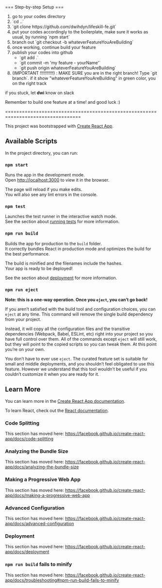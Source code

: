 === Step-by-step Setup ===

<ol>
<li>
go to your codes directory
</li>

<li>
`cd ..`
</li>

<li>
`git clone https://github.com/dwihdyn/lifeskill-fe.git`
</li>

<li>
put your codes accordingly to the boilerplate, make sure it works as usual, by running `npm start`
</li>

<li>
branch out
`git checkout -b whateverFeatureYouAreBuilding`
</li>

<li>
once working, continue build your feature
</li>

<li>
publish your codes into github

<ul>
  <li>`git add .`</li>
  <li>`git commit -m 'my feature - yourName'`</li>
  <li>`git push origin whateverFeatureYouAreBuilding`</li>
</ul>
</li>

<li> (IMPORTANT !!!!!!!!!!!) :
MAKE SURE you are in the right branch! Type
`git branch`. 
if it show "whateverFeatureYouAreBuilding" in green color, you on the right track
</li>
</ol>
if you stuck, let <strong>dwi</strong> know on slack

Remember to build one feature at a time! and good luck :)

=================================================================================

This project was bootstrapped with [Create React App](https://github.com/facebook/create-react-app).

## Available Scripts

In the project directory, you can run:

### `npm start`

Runs the app in the development mode.<br />
Open [http://localhost:3000](http://localhost:3000) to view it in the browser.

The page will reload if you make edits.<br />
You will also see any lint errors in the console.

### `npm test`

Launches the test runner in the interactive watch mode.<br />
See the section about [running tests](https://facebook.github.io/create-react-app/docs/running-tests) for more information.

### `npm run build`

Builds the app for production to the `build` folder.<br />
It correctly bundles React in production mode and optimizes the build for the best performance.

The build is minified and the filenames include the hashes.<br />
Your app is ready to be deployed!

See the section about [deployment](https://facebook.github.io/create-react-app/docs/deployment) for more information.

### `npm run eject`

**Note: this is a one-way operation. Once you `eject`, you can’t go back!**

If you aren’t satisfied with the build tool and configuration choices, you can `eject` at any time. This command will remove the single build dependency from your project.

Instead, it will copy all the configuration files and the transitive dependencies (Webpack, Babel, ESLint, etc) right into your project so you have full control over them. All of the commands except `eject` will still work, but they will point to the copied scripts so you can tweak them. At this point you’re on your own.

You don’t have to ever use `eject`. The curated feature set is suitable for small and middle deployments, and you shouldn’t feel obligated to use this feature. However we understand that this tool wouldn’t be useful if you couldn’t customize it when you are ready for it.

## Learn More

You can learn more in the [Create React App documentation](https://facebook.github.io/create-react-app/docs/getting-started).

To learn React, check out the [React documentation](https://reactjs.org/).

### Code Splitting

This section has moved here: https://facebook.github.io/create-react-app/docs/code-splitting

### Analyzing the Bundle Size

This section has moved here: https://facebook.github.io/create-react-app/docs/analyzing-the-bundle-size

### Making a Progressive Web App

This section has moved here: https://facebook.github.io/create-react-app/docs/making-a-progressive-web-app

### Advanced Configuration

This section has moved here: https://facebook.github.io/create-react-app/docs/advanced-configuration

### Deployment

This section has moved here: https://facebook.github.io/create-react-app/docs/deployment

### `npm run build` fails to minify

This section has moved here: https://facebook.github.io/create-react-app/docs/troubleshooting#npm-run-build-fails-to-minify
